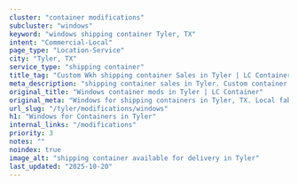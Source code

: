```yaml
---
cluster: "container modifications"
subcluster: "windows"
keyword: "windows shipping container Tyler, TX"
intent: "Commercial-Local"
page_type: "Location-Service"
city: "Tyler, TX"
service_type: "shipping container"
title_tag: "Custom Wkh shipping container Sales in Tyler | LC Container"
meta_description: "shipping container sales in Tyler. Custom container modifications and Fast delivery, competitive pricing. Serving modifications area. Quote ID: EQI. Call (214) 524-4168 for your free quote today."
original_title: "Windows container mods in Tyler | LC Container"
original_meta: "Windows for shipping containers in Tyler, TX. Local fabrication & pro install. LC Container — Since 2003. Get a quote."
url_slug: "/tyler/modifications/windows"
h1: "Windows for Containers in Tyler"
internal_links: "/modifications"
priority: 3
notes: ""
noindex: true
image_alt: "shipping container available for delivery in Tyler"
last_updated: "2025-10-20"
---
```


<!-- TODO: Add unique city/inventory copy, images, and internal links here. -->
